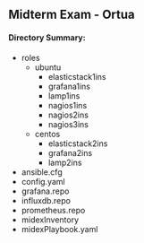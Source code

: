 ## Midterm Exam - Ortua

#### Directory Summary:
+ roles
   - ubuntu
      * elasticstack1ins
      * grafana1ins
      * lamp1ins
      * nagios1ins
      * nagios2ins
      * nagios3ins
   - centos
      * elasticstack2ins
      * grafana2ins
      * lamp2ins
+ ansible.cfg
+ config.yaml
+ grafana.repo
+ influxdb.repo
+ prometheus.repo
+ midexInventory
+ midexPlaybook.yaml

